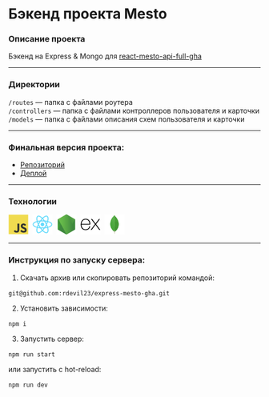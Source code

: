 # Бэкенд проекта Mesto

### **Описание проекта**

Бэкенд на Express & Mongo для [react-mesto-api-full-gha](https://github.com/rdevil23/react-mesto-api-full-gha)

---

### Директории

`/routes` — папка с файлами роутера  
`/controllers` — папка с файлами контроллеров пользователя и карточки  
`/models` — папка с файлами описания схем пользователя и карточки

---

### Финальная версия проекта:
* [Репозиторий](https://github.com/rdevil23/react-mesto-api-full-gha)
* [Деплой](https://react-mesto-pi.vercel.app)

---

### **Технологии**

  <img src="https://github.com/devicons/devicon/blob/master/icons/javascript/javascript-original.svg" title="javascript" alt="javascript" width="40" height="40"/>&nbsp;
  <img src="https://github.com/devicons/devicon/blob/master/icons/react/react-original.svg" title="reactjs" alt="reactjs" width="40" height="40"/>&nbsp;
  <img src="https://github.com/devicons/devicon/blob/master/icons/nodejs/nodejs-original.svg" title="nodejs" alt="nodejs" width="40" height="40"/>&nbsp;
  <img src="https://github.com/devicons/devicon/blob/master/icons/express/express-original.svg" title="express" alt="express" width="40" height="40"/>&nbsp;
  <img src="https://github.com/devicons/devicon/blob/master/icons/mongodb/mongodb-original.svg" title="mongodb" alt="mongodb" width="40" height="40"/>&nbsp;

---

### Инструкция по запуску сервера:

1. Скачать архив или скопировать репозиторий командой:
```
git@github.com:rdevil23/express-mesto-gha.git
```

2. Установить зависимости:
```
npm i
```

3. Запустить сервер:
```
npm run start
```

или запустить с hot-reload:

```
npm run dev
```


